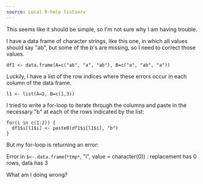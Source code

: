 ```yaml
---
source: Local R-help listserv
---
```


This seems like it should be simple, so I'm not sure why I am having trouble.  

I have a data frame of character strings, like this one, in which all values should say "ab", but some of the b's are missing, so I need to correct those values.  

```
df1 <- data.frame(A=c("ab", "a", "ab"), B=c("a", "ab", "a"))
```

Luckily, I have a list of the row indices where these errors occur in each column of the data frame.  

```
l1 <- list(A=2, B=c(1,3))
```

I tried to write a for-loop to iterate through the columns and paste in the necessary "b" at each of the rows indicated by the list:

```
for(i in c(1:2)) {
  df1$i[l1$i] <- paste0(df1$i[l1$i], "b")
}
```

But my for-loop is returning an error:

Error in `$<-.data.frame`(`*tmp*`, "i", value = character(0)) : 
  replacement has 0 rows, data has 3

What am I doing wrong?
